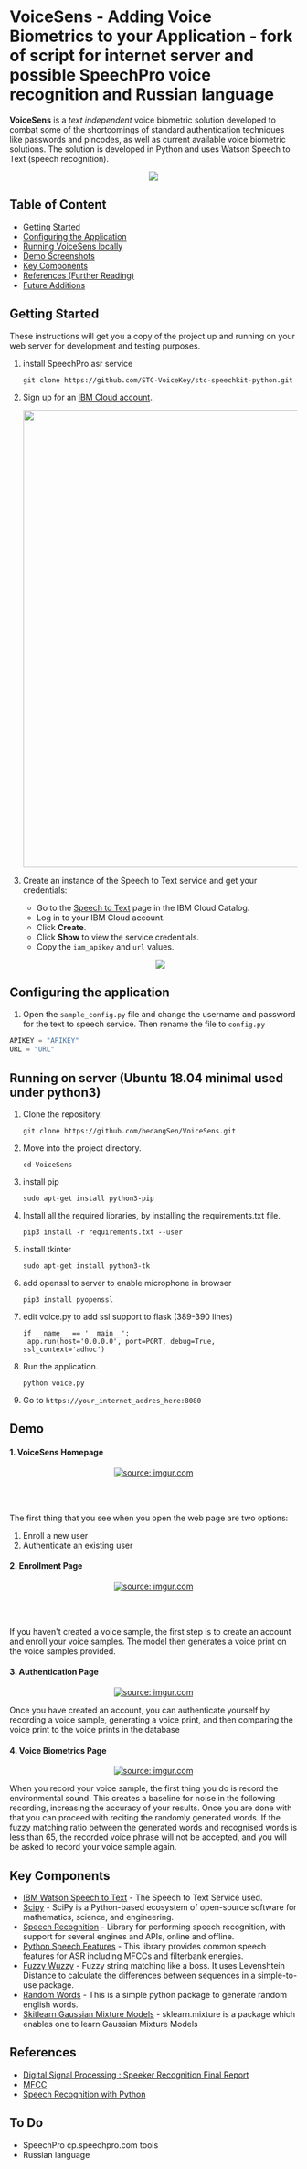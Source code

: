 # VoiceSens - Adding Voice Biometrics to your Application - fork of script for internet server and possible SpeechPro voice recognition and Russian language

<b>VoiceSens</b> is a <i>text independent</i> voice biometric solution developed to combat some of the shortcomings of standard authentication techniques like passwords and pincodes, as well as current available voice biometric solutions. The solution is developed in Python and uses Watson Speech to Text (speech recognition).

<p align="center">
 <img src="https://i.imgur.com/PQPkGYo.gif" align="middle">
</p>

## Table of Content

+ [Getting Started](#getting-started)
+ [Configuring the Application](#configuring-the-application) 
+ [Running VoiceSens locally](#running-locally)
+ [Demo Screenshots](#demo)
+ [Key Components](#built-with)
+ [References (Further Reading)](#references)
+ [Future Additions](#to-do)


## Getting Started

These instructions will get you a copy of the project up and running on your web server for development and testing purposes.
1. install SpeechPro asr service
   ```
   git clone https://github.com/STC-VoiceKey/stc-speechkit-python.git
   ```

1. Sign up for an [IBM Cloud account](https://ibm.biz/devfest2019).
   <p align="center">
    <img src="https://github.com/bedangSen/VoiceSens/blob/master/Images/Screenshot_2019-03-31%20Sign%20up%20for%20IBM%20Cloud.png?raw=true" width="800"  align="middle">
   </p>
  
1. Create an instance of the Speech to Text service and get your credentials:
    - Go to the [Speech to Text](https://console.bluemix.net/catalog/services/speech-to-text) page in the IBM Cloud Catalog.
    - Log in to your IBM Cloud account.
    - Click **Create**.
    - Click **Show** to view the service credentials.
    - Copy the `iam_apikey` and `url` values.
    
    <p align="center">
    <img src="https://i.imgur.com/Y0vZNHr.gif" align="middle">
   </p>

## Configuring the application


1. Open the `sample_config.py` file and change the username and password for the text to speech service. Then rename the file to `config.py` 

```python
APIKEY = "APIKEY"  
URL = "URL"  
```

## Running on server (Ubuntu 18.04 minimal used under python3)

1. Clone the repository. 

    ```
    git clone https://github.com/bedangSen/VoiceSens.git
    ```
    
1. Move into the project directory. 

    ```
    cd VoiceSens
    ```
 
1. install pip 
   ```
   sudo apt-get install python3-pip
   ```

1. Install all the required libraries, by installing the requirements.txt file.

    ```
    pip3 install -r requirements.txt --user
    ```
1. install tkinter
    ```
    sudo apt-get install python3-tk
    ```
1. add openssl to server to enable microphone in browser
   ```
   pip3 install pyopenssl
   ```
1. edit voice.py to add ssl support to flask (389-390 lines)
   ```
   if __name__ == '__main__':
    app.run(host='0.0.0.0', port=PORT, debug=True, ssl_context='adhoc')
   ``` 

    
1. Run the application.

    ```
    python voice.py
    ```
    
1. Go to `https://your_internet_addres_here:8080`

## Demo

#### 1. VoiceSens Homepage

<p align="center">
 <a href="https://imgur.com/JuokbKe"><img src="https://i.imgur.com/JuokbKe.gif" title="source: imgur.com" /></a>
</p>

<br><br>

 The first thing that you see when you open the web page are two options:
 1. Enroll a new user
 1. Authenticate an existing user
 

#### 2. Enrollment Page

<p align="center">
 <a href="https://imgur.com/61CsyWO"><img src="https://i.imgur.com/61CsyWO.gif" title="source: imgur.com" /></a>
</p>

<br><br>

If you haven't created a voice sample, the first step is to create an account and enroll your voice samples. The model then generates a voice print on the voice samples provided. 

#### 3. Authentication Page

<p align="center">
 <a href="https://imgur.com/U3T3uVT"><img src="https://i.imgur.com/U3T3uVT.gif" title="source: imgur.com" /></a>
</p>

Once you have created an account, you can authenticate yourself by recording a voice sample, generating a voice print, and then comparing the voice print to the voice prints in the database

#### 4. Voice Biometrics Page

<p align="center">
 <a href="https://imgur.com/eVDHeSE"><img src="https://i.imgur.com/eVDHeSE.gif" title="source: imgur.com" /></a>
</p>

When you record your voice sample, the first thing you do is record the environmental sound. This creates a baseline for noise in the following recording, increasing the accuracy of your results. Once you are done with that you can proceed with reciting the randomly generated words. If the fuzzy matching ratio between the generated words and recognised words is less than 65, the recorded voice phrase will not be accepted, and you will be asked to record your voice sample again. 

## Key Components

* [IBM Watson Speech to Text](https://console.bluemix.net/catalog/services/speech-to-text) - The Speech to Text Service used. 
* [Scipy](https://www.scipy.org/) - SciPy is a Python-based ecosystem of open-source software for mathematics, science, and engineering. 
* [Speech Recognition](https://pypi.org/project/SpeechRecognition/) -  Library for performing speech recognition, with support for several engines and APIs, online and offline.
* [Python Speech Features](https://python-speech-features.readthedocs.io/en/latest/) - This library provides common speech features for ASR including MFCCs and filterbank energies. 
* [Fuzzy Wuzzy](https://github.com/seatgeek/fuzzywuzzy) - Fuzzy string matching like a boss. It uses Levenshtein Distance to calculate the differences between sequences in a simple-to-use package. 
* [Random Words](https://pypi.org/project/random-word/) - This is a simple python package to generate random english words. 
* [Skitlearn Gaussian Mixture Models](https://scikit-learn.org/stable/modules/mixture.html) - sklearn.mixture is a package which enables one to learn Gaussian Mixture Models

## References

* [Digital Signal Processing : Speeker Recognition Final Report](https://raw.githubusercontent.com/ppwwyyxxspeaker-recognition/master/doc/Final-Report-Complete.pdf)
* [MFCC](http://practicalcryptography.com/miscellaneous/machine-learning/guide-mel-frequency-cepstral-coefficients-mfccs/)
* [Speech Recognition with Python](https://realpython.com/python-speech-recognition/)

## To Do

* SpeechPro cp.speechpro.com tools 
* Russian language 


